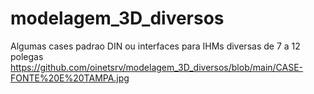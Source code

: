 # modelagem_3D_diversos
Algumas cases padrao DIN ou interfaces para IHMs diversas de 7 a 12 polegas
https://github.com/oinetsrv/modelagem_3D_diversos/blob/main/CASE-FONTE%20E%20TAMPA.jpg
